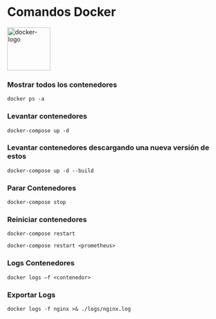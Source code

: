 # Comandos Docker

<img src="https://www.docker.com/wp-content/uploads/2023/05/symbol_blue-docker-logo.png" height="100px" alt="docker-logo">

### Mostrar todos los contenedores

```
docker ps -a
```

### Levantar contenedores

```
docker-compose up -d
```

### Levantar contenedores descargando una nueva versión de estos

```
docker-compose up -d --build
```

### Parar Contenedores

```
docker-compose stop 
```

### Reiniciar contenedores

```
docker-compose restart 
```

```
docker-compose restart <prometheus>
```

### Logs Contenedores

```
docker logs –f <contenedor>
```

### Exportar Logs 

```
docker logs -f nginx >& ./logs/nginx.log
```
